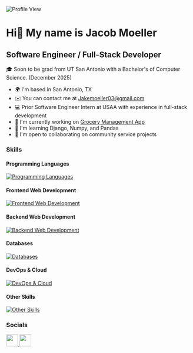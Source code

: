 ![Profile View](https://komarev.com/ghpvc/?username=jakemoeller03&style=flat-square)

# Hi👋 My name is Jacob Moeller

Software Engineer / Full-Stack Developer
------------------------------------------------
🎓 Soon to be grad from UT San Antonio with a Bachelor's of Computer Science. (December 2025)  

* 🌍 I'm based in San Antonio, TX  
* ✉️ You can contact me at [Jakemoeller03@gmail.com](mailto:jakemoeller03@gmail.com)  
* 💻 Prior Software Engineer Intern at USAA with experience in full-stack development  
* 🚀 I'm currently working on [Grocery Management App](https://github.com/jakemoeller03)  
* 🧠 I'm learning Django, Numpy, and Pandas
* 🤝 I'm open to collaborating on community service projects  

### Skills

#### Programming Languages
[![Programming Languages](https://skillicons.dev/icons?i=java,python,js,c,php,sql)](https://skillicons.dev)

#### Frontend Web Development
[![Frontend Web Development](https://skillicons.dev/icons?i=html,css,react,bootstrap,jquery)](https://skillicons.dev)

#### Backend Web Development
[![Backend Web Development](https://skillicons.dev/icons?i=spring,php)](https://skillicons.dev)

#### Databases
[![Databases](https://skillicons.dev/icons?i=postgres,mysql,dynamodb)](https://skillicons.dev)

#### DevOps & Cloud
[![DevOps & Cloud](https://skillicons.dev/icons?i=aws,gcp,postman,docker,maven,git,github)](https://skillicons.dev)

#### Other Skills
[![Other Skills](https://skillicons.dev/icons?i=linux,idea,vscode,eclipse,figma)](https://skillicons.dev)

### Socials

<p align="left"> </a> <a href="https://www.github.com/Jakemoeller03" target="_blank" rel="noreferrer"> <picture> <source media="(prefers-color-scheme: dark)" srcset="https://raw.githubusercontent.com/danielcranney/readme-generator/main/public/icons/socials/github-dark.svg" /> <source media="(prefers-color-scheme: light)" srcset="https://raw.githubusercontent.com/danielcranney/readme-generator/main/public/icons/socials/github.svg" /> <img src="https://raw.githubusercontent.com/danielcranney/readme-generator/main/public/icons/socials/github.svg" width="32" height="32" /> </picture> </a> <a href="https://www.linkedin.com/in/jacob-moeller-269945265/" target="_blank" rel="noreferrer"> <picture> <source media="(prefers-color-scheme: dark)" srcset="https://raw.githubusercontent.com/danielcranney/readme-generator/main/public/icons/socials/linkedin-dark.svg" /> <source media="(prefers-color-scheme: light)" srcset="https://raw.githubusercontent.com/danielcranney/readme-generator/main/public/icons/socials/linkedin.svg" /> <img src="https://raw.githubusercontent.com/danielcranney/readme-generator/main/public/icons/socials/linkedin.svg" width="32" height="32" /> </picture> </a></p>
<p align="center">
